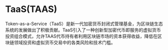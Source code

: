 # 

# TaaS(TAAS)

Token-as-a-Service（TaaS）是新一代加密货币封闭式管理基金，为区块链生态系统的发展做出了积极贡献。TaaS引入了一种创新型加密代币即服务的虚拟货币投资组合模式，允许TAAS代币持有者利用区块链市场的资本获得收益，降低在区块链领域投资和虚拟货币交易中的各类风险和技术门槛。


